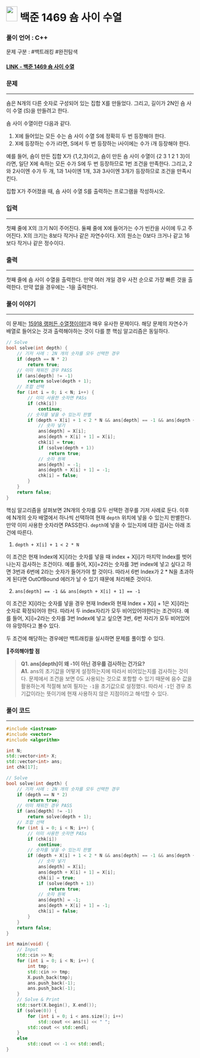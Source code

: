 
# <img src="https://d2gd6pc034wcta.cloudfront.net/tier/11.svg" width="30" height="40"> 백준 1469 숌 사이 수열


### 풀이 언어 : C++

문제 구분 : #백트래킹 #완전탐색
#### [LINK - 백준 1469 숌 사이 수열](https://www.acmicpc.net/problem/1469)

### 문제
<hr>

숌은 N개의 다른 숫자로 구성되어 있는 집합 X를 만들었다. 그리고, 길이가 2N인 숌 사이 수열 (S)을 만들려고 한다.

숌 사이 수열이란 다음과 같다.

1. X에 들어있는 모든 수는 숌 사이 수열 S에 정확히 두 번 등장해야 한다.
2. X에 등장하는 수가 i라면, S에서 두 번 등장하는 i사이에는 수가 i개 등장해야 한다.

예를 들어, 숌이 만든 집합 X가 {1,2,3}이고, 숌이 만든 숌 사이 수열이 {2 3 1 2 1 3}이라면, 일단 X에 속하는 모든 수가 S에 두 번 등장하므로 1번 조건을 만족한다. 그리고, 2와 2사이엔 수가 두 개, 1과 1사이엔 1개, 3과 3사이엔 3개가 등장하므로 조건을 만족시킨다.

집합 X가 주어졌을 때, 숌 사이 수열 S를 출력하는 프로그램을 작성하시오.

### 입력
<hr>
첫째 줄에 X의 크기 N이 주어진다. 둘째 줄에 X에 들어가는 수가 빈칸을 사이에 두고 주어진다. X의 크기는 8보다 작거나 같은 자연수이다. X의 원소는 0보다 크거나 같고 16보다 작거나 같은 정수이다.

### 출력
<hr>

첫째 줄에 숌 사이 수열을 출력한다. 만약 여러 개일 경우 사전 순으로 가장 빠른 것을 출력한다. 만약 없을 경우에는 -1을 출력한다.
### 풀이 이야기
<hr>

이 문제는 [15918 랭퍼든 수열쟁이야!!](./15918.md)과 매우 유사한 문제이다. 해당 문제의 자연수가 배열로 들어오는 것과 출력해야하는 것이 다를 뿐 핵심 알고리즘은 동일하다.

```c++
// Solve
bool solve(int depth) {
    // 기저 사례 : 2N 개의 숫자를 모두 선택한 경우
    if (depth == N * 2)
        return true;
    // 이미 채워진 경우 PASS
    if (ans[depth] != -1)
        return solve(depth + 1);
    // 조합 선택
    for (int i = 0; i < N; i++) {
        // 이미 사용한 숫자면 PASs
        if (chk[i])
            continue;
        // 숫자를 넣을 수 있는지 판별
        if (depth + X[i] + 1 < 2 * N && ans[depth] == -1 && ans[depth + X[i] + 1] == -1) {
            // 숫자 넣기
            ans[depth] = X[i];
            ans[depth + X[i] + 1] = X[i];
            chk[i] = true;
            if (solve(depth + 1))
                return true;
            // 숫자 원복
            ans[depth] = -1;
            ans[depth + X[i] + 1] = -1;
            chk[i] = false;
        }
    }
    return false;
}
```
핵심 알고리즘을 살펴보면 2N개의 숫자를 모두 선택한 경우를 기저 사례로 둔다. 이후에 N개의 숫자 배열에서 하나씩 선택하여 현재 `depth` 위치에 넣을 수 있는지 판별한다. 만약 이미 사용한 숫자라면 PASS한다. `depth`에 넣을 수 있는지에 대한 검사는 아래 조건에 따른다.

1. `depth + X[i] + 1 < 2 * N`

이 조건은 현재 Index에 X[i]라는 숫자를 넣을 때 index + X[i]가 마지막 Index를 벗어나는지 검사하는 조건이다. 예를 들어, X[i]=2라는 숫자를 3번 index에 넣고 싶다고 하면 3번과 6번에 2라는 숫자가 들어가야 할 것이다. 따라서 6번 Index가 2 * N을 초과하게 된다면 OutOfBound 에러가 날 수 있기 때문에 처리해준 것이다.

2. `ans[depth] == -1 && ans[depth + X[i] + 1] == -1`

이 조건은 X[i]라는 숫자를 넣을 경우 현재 Index와 현재 Index + X[i] + 1은 X[i]라는 숫자로 확정되어야 한다. 따라서 두 index자리가 모두 비어있어야한다는 조건이다. 예를 들어, X[i]=2라는 숫자를 3번 Index에 넣고 싶으면 3번, 6번 자리가 모두 비어있어야 유망하다고 볼수 있다.

두 조건에 해당하는 경우에만 백트래킹을 실시하면 문제를 풀이할 수 있다.

🚨**주의해야할 점**
>**Q1. ans[depth]이 왜 -1이 아닌 경우를 검사하는 건가요?**  
>**A1.** ans의 초기값을 어떻게 설정하는지에 따라서 비어있는지를 검사하는 것이다. 문제에서 조건을 보면 0도 사용되는 것으로 포함할 수 있기 때문에 음수 값을 활용하는게 적절해 보여 필자는 `-1`을 초기값으로 설정했다. 따라서 `-1`인 경우 초기값이라는 뜻이기에 현재 사용하지 않은 지점이라고 해석할 수 있다.


### 풀이 코드
<hr>

``` c++
#include <iostream>
#include <vector>
#include <algorithm>

int N;
std::vector<int> X;
std::vector<int> ans;
int chk[17];

// Solve
bool solve(int depth) {
    // 기저 사례 : 2N 개의 숫자를 모두 선택한 경우
    if (depth == N * 2)
        return true;
    // 이미 채워진 경우 PASS
    if (ans[depth] != -1)
        return solve(depth + 1);
    // 조합 선택
    for (int i = 0; i < N; i++) {
        // 이미 사용한 숫자면 PASs
        if (chk[i])
            continue;
        // 숫자를 넣을 수 있는지 판별
        if (depth + X[i] + 1 < 2 * N && ans[depth] == -1 && ans[depth + X[i] + 1] == -1) {
            // 숫자 넣기
            ans[depth] = X[i];
            ans[depth + X[i] + 1] = X[i];
            chk[i] = true;
            if (solve(depth + 1))
                return true;
            // 숫자 원복
            ans[depth] = -1;
            ans[depth + X[i] + 1] = -1;
            chk[i] = false;
        }
    }
    return false;
}

int main(void) {
    // Input
    std::cin >> N;
    for (int i = 0; i < N; i++) {
        int tmp;
        std::cin >> tmp;
        X.push_back(tmp);
        ans.push_back(-1);
        ans.push_back(-1);
    }
    // Solve & Print
    std::sort(X.begin(), X.end());
    if (solve(0)) {
        for (int i = 0; i < ans.size(); i++)
            std::cout << ans[i] << " ";
        std::cout << std::endl;
    }
    else
        std::cout << -1 << std::endl;
}
```
